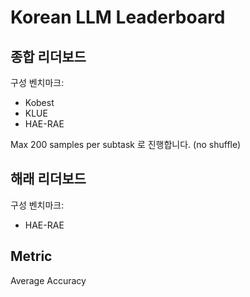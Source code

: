 # Korean LLM Leaderboard

## 종합 리더보드

구성 벤치마크:

- Kobest
- KLUE
- HAE-RAE

Max 200 samples per subtask 로 진행합니다. (no shuffle)

## 해래 리더보드

구성 벤치마크:

- HAE-RAE

## Metric

Average Accuracy

